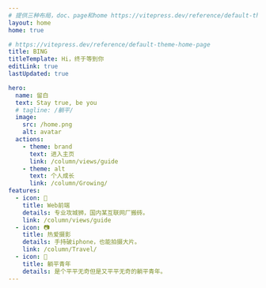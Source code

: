 ```yaml
---
# 提供三种布局，doc、page和home https://vitepress.dev/reference/default-theme-layout
layout: home
home: true

# https://vitepress.dev/reference/default-theme-home-page
title: BING
titleTemplate: Hi，终于等到你
editLink: true
lastUpdated: true

hero:
  name: 留白
  text: Stay true, be you
  # tagline: /躺平/
  image:
    src: /home.png
    alt: avatar
  actions:
    - theme: brand
      text: 进入主页
      link: /column/views/guide
    - theme: alt
      text: 个人成长
      link: /column/Growing/
features:
  - icon: 👾
    title: Web前端
    details: 专业攻城狮，国内某互联网厂搬砖。
    link: /column/views/guide
  - icon: 📷‍
    title: 热爱摄影
    details: 手持破iphone，也能拍摄大片。
    link: /column/Travel/
  - icon: 🛀
    title: 躺平青年
    details: 是个平平无奇但是又平平无奇的躺平青年。
---
```


<!-- 自定义组件 -->
<script setup>
import home from './components/home.vue';
</script>
<style >



  .heading .clip {
      background-image: linear-gradient(-45deg, #ffcb47, #e34ba9, #369eff, #95f3d9);
      -webkit-background-size: 400% 400%;
      background-size: 400% 400%;
      border-radius: inherit;
      -webkit-animation: 5s animation-text 5s ease infinite;
      animation: 5s animation-text 5s ease infinite;
      position: relative;
      z-index: 5;
      font-size:100px;
      font-family:'xht'!important;
      -webkit-background-clip: text;
      background-clip: text;
      -webkit-text-fill-color: transparent;
    }

  .main .text {
    font-family: "xht";
    font-weight: 600 !important;
  }

</style>
<home />
